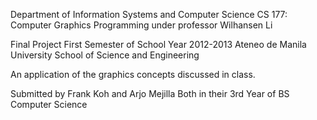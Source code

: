 Department of Information Systems and Computer Science
CS 177: Computer Graphics Programming
under professor Wilhansen Li

Final Project
First Semester of School Year 2012-2013
Ateneo de Manila University School of Science and Engineering

An application of the graphics concepts discussed in class.

Submitted by
Frank Koh and Arjo Mejilla
Both in their 3rd Year of BS Computer Science
